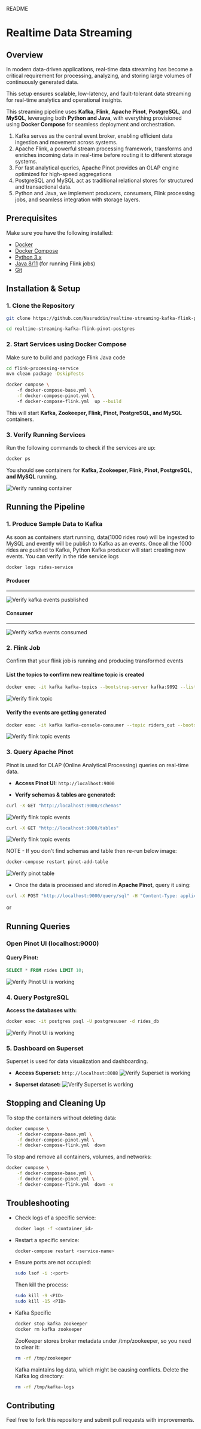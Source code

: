 README
# Realtime Data Streaming

## Overview

In modern data-driven applications, real-time data streaming has become a critical requirement for processing, analyzing, and storing large volumes of continuously generated data. 

This setup ensures scalable, low-latency, and fault-tolerant data streaming for real-time analytics and operational insights.

This streaming pipeline uses **Kafka**, **Flink**, **Apache Pinot**, **PostgreSQL**, and **MySQL**, leveraging both **Python and Java**, with everything provisioned using **Docker Compose** for seamless deployment and orchestration. 

1. Kafka serves as the central event broker, enabling efficient data ingestion and movement across systems. 
2. Apache Flink, a powerful stream processing framework, transforms and enriches incoming data in real-time before routing it to different storage systems. 
3. For fast analytical queries, Apache Pinot provides an OLAP engine optimized for high-speed aggregations
4.  PostgreSQL and MySQL act as traditional relational stores for structured and transactional data. 
5. Python and Java, we implement producers, consumers, Flink processing jobs, and seamless integration with storage layers. 

## Prerequisites

Make sure you have the following installed:

- [Docker](https://docs.docker.com/get-docker/)
- [Docker Compose](https://docs.docker.com/compose/install/) 
- [Python 3.x](https://www.python.org/downloads/) 
- [Java 8/11](https://www.oracle.com/java/technologies/javase/jdk11-archive-downloads.html) (for running Flink jobs)
- [Git](https://git-scm.com/downloads)

## Installation & Setup

### 1. Clone the Repository

```bash
git clone https://github.com/Nasruddin/realtime-streaming-kafka-flink-pinot-postgres.git

cd realtime-streaming-kafka-flink-pinot-postgres
```

### 2. Start Services using Docker Compose

Make sure to build and package Flink Java code
```bash
cd flink-processing-service
mvn clean package -DskipTests 
```

```bash
docker compose \ 
    -f docker-compose-base.yml \
    -f docker-compose-pinot.yml \ 
    -f docker-compose-flink.yml  up --build
```

This will start **Kafka, Zookeeper, Flink, Pinot, PostgreSQL, and MySQL** containers.

### 3. Verify Running Services

Run the following commands to check if the services are up:

```bash
docker ps
```

You should see containers for **Kafka, Zookeeper, Flink, Pinot, PostgreSQL, and MySQL** running.

![Verify running container](images/running-containers.png)

## Running the Pipeline

### 1. Produce Sample Data to Kafka

As soon as containers start running, data(1000 rides row) will be ingested to MySQL and evently will be publish to Kafka as an events. Once all the 1000 rides are pushed to Kafka, Python Kafka producer will start creating new events. You can verify in the ride service logs
```bash
docker logs rides-service
```
#### Producer
---
![Verify kafka events pusblished](images/create-publish-new-events.png)

#### Consumer 
---
![Verify kafka events consumed](images/consumer.png)


### 2. Flink Job

Confirm that your flink job is running and producing transformed events
#### List the topics to confirm new realtime topic is created 
```bash
docker exec -it kafka kafka-topics --bootstrap-server kafka:9092 --list
```
![Verify flink topic](images/realtime-flink-event-topic.png)

#### Verify the events are getting generated

```bash
docker exec -it kafka kafka-console-consumer --topic riders_out --bootstrap-server kafka:9092 
```
![Verify flink topic events](images/realtime-flink-events.png)

### 3. Query Apache Pinot

Pinot is used for OLAP (Online Analytical Processing) queries on real-time data.
- **Access Pinot UI:** `http://localhost:9000`

- **Verify schemas & tables are generated:**
```bash
curl -X GET "http://localhost:9000/schemas"
```
![Verify flink topic events](images/pinot-schemas.png)
```bash
curl -X GET "http://localhost:9000/tables"
```
![Verify flink topic events](images/pinot-tables.png)

NOTE - If you don't find schemas and table then re-run below image:
```bash
docker-compose restart pinot-add-table
```
![Verify pinot table](images/pinot-add-table.png)

- Once the data is processed and stored in **Apache Pinot**, query it using:

```bash
curl -X POST "http://localhost:9000/query/sql" -H "Content-Type: application/json" -d '{"sql":"SELECT * FROM rides LIMIT 10"}'
```
or 

## Running Queries
### Open Pinot UI (localhost:9000)
#### Query Pinot:
```sql
SELECT * FROM rides LIMIT 10;
```

![Verify Pinot UI is working](images/realtime-flink-events.png)


### 4. Query PostgreSQL

**Access the databases with:**

  ```bash
  docker exec -it postgres psql -U postgresuser -d rides_db
  ```

  ![Verify Pinot UI is working](images/postgres-data.png)

### 5. Dashboard on Superset
Superset is used for data visualization and dashboarding.

- **Access Superset:** `http://localhost:8088`
![Verify Superset is working](images/superset.png)

- **Superset dataset:**
![Verify Superset is working](images/superset-dataset.png)

## Stopping and Cleaning Up

To stop the containers without deleting data:

```bash
docker compose \
    -f docker-compose-base.yml \
    -f docker-compose-pinot.yml \
    -f docker-compose-flink.yml  down
```

To stop and remove all containers, volumes, and networks:

```bash
docker compose \
    -f docker-compose-base.yml \
    -f docker-compose-pinot.yml \
    -f docker-compose-flink.yml  down -v
```

## Troubleshooting

- Check logs of a specific service:
  ```bash
  docker logs -f <container_id>
  ```
- Restart a specific service:
  ```bash
  docker-compose restart <service-name>
  ```
- Ensure ports are not occupied:
  ```bash
  sudo lsof -i :<port>
  ```
  Then kill the process:
  ```bash
  sudo kill -9 <PID>
  sudo kill -15 <PID>
  ```
- Kafka Specific 
  ```bash
  docker stop kafka zookeeper 
  docker rm kafka zookeeper
  ```
  ZooKeeper stores broker metadata under /tmp/zookeeper, so you need to clear it:
    ```bash
    rm -rf /tmp/zookeeper
    ```
  Kafka maintains log data, which might be causing conflicts. Delete the Kafka log directory:
    ```bash
    rm -rf /tmp/kafka-logs  
    ```
## Contributing

Feel free to fork this repository and submit pull requests with improvements.



